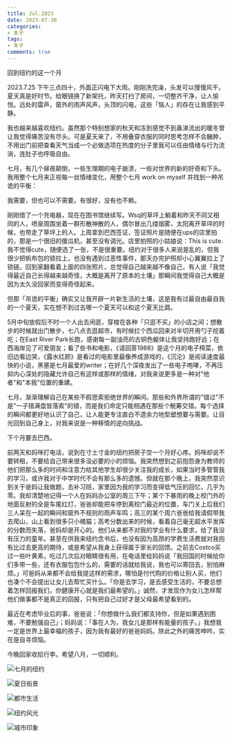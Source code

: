 ```yaml
---
title: Jul.2023
date: 2023-07-30
categories: 
- 本子
tags: 
- 本子
comments: true
---
```


回到纽约的这一个月

<!-- more -->

2023.7.25 下午三点四十，外面正闪电下大雨。刚刚洗完澡，头发可以慢慢风干，夏天真是好时节。给眼镜换了新架托，昨天打扫了房间，一切整齐干净，让人愉悦。远处的雷声，窗外的雨声风声，头顶的闪电，这些「恼人」的存在让我感到平静。

我也越来越喜欢纽约。虽然那个特别想家的秋天和冻到感觉不到鼻涕流出的暖冬曾让我觉得痛苦没有尽头。可是夏天来了，不用叠穿衣服的同时思考怎样不会臃肿，不用出门前把查看天气当成一个必做选项在热度的分子里我可以任由情绪与行为流淌，连肚子也呼吸自由。

七月，有几个昼夜颠倒，一些生理期的电子崩溃，一些对世界的新的好奇和下头。我用整个七月来正视每一丝情绪变化，用整个七月 work on myself 并找到一种吊诡的平衡：

我需要，但也可以不需要。有很好，没有也不赖。

刚刚借了一个充电器，现在在图书馆继续写。Wsq的草坪上躺着和昨天不同又相同的人，喷泉周围坐着一群形散神散的人，偶尔冒出几缕烟雾，太阳离开草坪的时候，也带走了草坪上的人。上周拿到巴西签证，签证照片是随便在ups的店里拍的，那是一个很旧的傻瓜机，甚至没有调光。店里拍照的小姑娘说：This is cute. 我不觉得cute，随便选了一张，不是很重要。纽约对于很多人来说是乱的，但我很少把帆布包的锁拉上，也没有遇到过恶性事件，那天办完护照却小心翼翼拉上了锁链。回到家翻看着上面的四张照片，总觉得自己越来越不像自己，有人说「我觉得最近自己长得越来越奇怪，大概是离开了原本的土壤」那瞬间我觉得自己大概是因为太久没回家而变得奇怪起来。

但那「吊诡的平衡」确实又让我开辟一片新生活的土壤，这是我有过最自由最自我的一个夏天，实在想不到过去哪一个夏天可以和这个夏天比肩。

5月中旬放假后不时一个人出去闲逛，穿梭在各种「只逛不买」的小店之间；想散步的时候就出门散步，七八点去逛超市，有时候扛个西瓜回来对半切开用勺子挖着吃；在East River Park长跑，感谢每一副油亮的古铜色躯体让我坚持跑好远；在西海岸见了可爱朋友；看了些书和电影，《请回答1988》是这个月的电子榨菜，依旧边看边哭，《露水红颜》是看过的电影里最像养成游戏的，《沉沦》是阅读速度最快的小说，黑塞是七月最爱的writer；在好几个深夜发出了一些电子咆哮，不再压抑内心深处的隐藏允许自己有这样或那样的情绪，对我来说更多是一种对"他者"和"本我"位置的重建。

七月，渐渐理解自己在某些不假思索拒绝世界的瞬间。那些和外界所谓的"错过"不是"一子错满盘皆落索"的错，而是我们命定只能相遇在那些个觥筹交错。每个选择的瞬间都更好地认识了自己，让人能更专注直白不遗余力地型塑想要与需要。让目光回到自己身上，对我来说是一种移情的逆向挑战。

下个月要去巴西。

前两天和妈咪打电话，说到在寸土寸金的纽约把房子空一个月好心疼。妈咪却说不要转租，不要给自己带来很多没必要的小的烦恼。我突然想到之前抱怨身为教师的他们把那么多的时间和注意力给其他学生却很少关注我的成长，如果当时多管管我的学习，或许我对于中学时代不会有那么多的遗憾。但就在那个晚上，我突然意识到关于爸妈让我做题，去补习班，家里因为我的学习而变得低气压的回忆，几乎为零。我却清楚地记得一个人在妈妈办公室的周三下午；某个下暴雨的晚上校门外的地面反射的全是车尾红灯，爸爸却能把车停到离校门最近的位置，车门关上后我们三人呆在一起的瞬间和窗外不规则的雨声车鸣；高三的某个周六爸爸给我请假带我去爬山，山上看到很多只小橘猫；高考分数出来的时候，看着自己毫无超水平发挥的分数而失落，爸妈却是开心的。他们从来都不对我的学业有什么要求，给了我没有压力的童年。甚至在供我来纽约念书后，也没有因为高昂的学费生活费就对我抱有比过去更高的期待，或是希望从我身上获得属于家长的回馈。之前去Costco买过一些叶黄素，吃过几次后对眼睛很有用，在电话里给妈妈说「我回国的时候给你们多带一些，还有衣服包包什么的，需要的话就给我说，我也可以寄回去，别怕麻烦。」可爸妈从来都不会给我提这样的需求，哪怕是付代购的价格让别人买，他们也凑个不会提出让女儿去帮忙买什么。「你是去学习，是去感受生活的，不要总想着怎样回报我们，你健康开心就是我们最希望的。」诚然，才发现作为女儿怎样帮他们做事都不是真正的回报，只有把自己过好才是父母最希望看到的。

最近在考虑毕业后的事，爸爸说：「你想做什么我们都支持你，但是如果遇到困难，不要勉强自己」；妈妈说：「事在人为，我女儿是那样有能量的孩子。」我想我一定是世界上最幸福的孩子，因为我有最好的爸爸妈妈。除此之外的痛苦呻吟，实在是自寻烦恼。

今晚回家收拾行李。希望八月，一切顺利。

![七月的纽约](../images/posts/july-2023/1.jpg)

![夏日街景](../images/posts/july-2023/2.jpg)

![都市生活](../images/posts/july-2023/3.jpg)

![纽约风光](../images/posts/july-2023/4.jpg)

![城市印象](../images/posts/july-2023/5.jpg)
